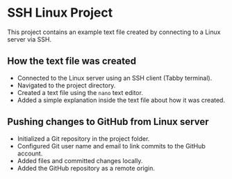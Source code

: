 # SSH Linux Project

This project contains an example text file created by connecting to a Linux server via SSH.

## How the text file was created

- Connected to the Linux server using an SSH client (Tabby terminal).
- Navigated to the project directory.
- Created a text file using the `nano` text editor.
- Added a simple explanation inside the text file about how it was created.

## Pushing changes to GitHub from Linux server

- Initialized a Git repository in the project folder.
- Configured Git user name and email to link commits to the GitHub account.
- Added files and committed changes locally.
- Added the GitHub repository as a remote origin.



